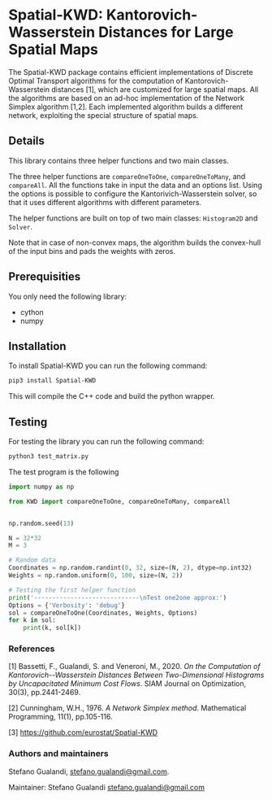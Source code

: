 # Spatial-KWD: Kantorovich-Wasserstein Distances for Large Spatial Maps

The Spatial-KWD package contains efficient implementations of Discrete Optimal Transport algorithms for the computation of Kantorovich-Wasserstein distances [1], which are customized for large spatial maps.
All the algorithms are based on an ad-hoc implementation of the Network Simplex algorithm [1,2].
Each implemented algorithm builds a different network, exploiting the special structure of spatial maps.

## Details
This library contains three helper functions and two main classes.

The three helper functions are `compareOneToOne`, `compareOneToMany`, and `compareAll`. All the functions take in input the data and an options list. Using the options is possible to configure the Kantorivich-Wasserstein solver, so that it uses different algorithms with different parameters.

The helper functions are built on top of two main classes: `Histogram2D` and `Solver`.

Note that in case of non-convex maps, the algorithm builds the convex-hull of the input bins and pads the weights with zeros.

## Prerequisities

You only need the following library:

* cython
* numpy


## Installation

To install Spatial-KWD you can run the following command:

```bash
pip3 install Spatial-KWD
```

This will compile the C++ code and build the python wrapper.

## Testing

For testing the library you can run the following command:

```bash
python3 test_matrix.py
```

The test program is the following

```python
import numpy as np

from KWD import compareOneToOne, compareOneToMany, compareAll


np.random.seed(13)

N = 32*32
M = 3

# Random data
Coordinates = np.random.randint(0, 32, size=(N, 2), dtype=np.int32)
Weights = np.random.uniform(0, 100, size=(N, 2))

# Testing the first helper function
print('-----------------------------\nTest one2one approx:')
Options = {'Verbosity': 'debug'}
sol = compareOneToOne(Coordinates, Weights, Options)
for k in sol:
    print(k, sol[k])
```


### References
[1] Bassetti, F., Gualandi, S. and Veneroni, M., 2020. *On the Computation of Kantorovich--Wasserstein Distances Between Two-Dimensional Histograms by Uncapacitated Minimum Cost Flows*. SIAM Journal on Optimization, 30(3), pp.2441-2469.

[2] Cunningham, W.H., 1976. *A Network Simplex method*. Mathematical Programming, 11(1), pp.105-116.

[3] https://github.com/eurostat/Spatial-KWD

### Authors and maintainers
Stefano Gualandi, stefano.gualandi@gmail.com.

Maintainer: Stefano Gualandi <stefano.gualandi@gmail.com>
